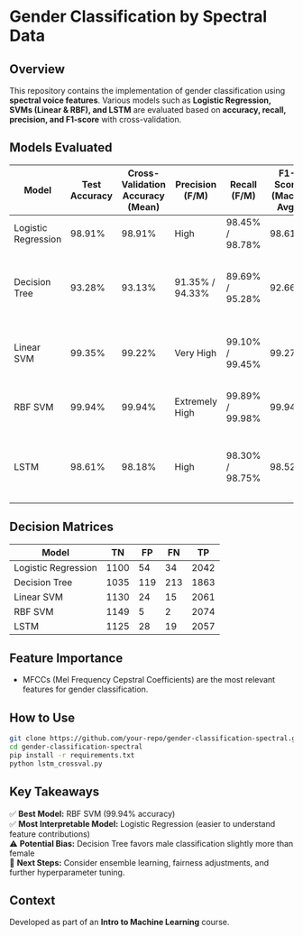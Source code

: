 # Gender Classification by Spectral Data

## Overview
This repository contains the implementation of gender classification using **spectral voice features**. Various models such as **Logistic Regression, SVMs (Linear & RBF), and LSTM** are evaluated based on **accuracy, recall, precision, and F1-score** with cross-validation.

## Models Evaluated
| Model              | Test Accuracy | Cross-Validation Accuracy (Mean) | Precision (F/M)         | Recall (F/M)         | F1-Score (Macro Avg) | Key Insights |
|--------------------|--------------|----------------------------------|-------------------------|----------------------|----------------------|--------------|
| Logistic Regression | 98.91%       | 98.91%                           | High                    | 98.45% / 98.78%      | 98.61%               | No overfitting, robust generalization |
| Decision Tree     | 93.28%       | 93.13%                           | 91.35% / 94.33%         | 89.69% / 95.28%      | 92.66%               | Better at classifying males, potential recall improvement for females |
| Linear SVM        | 99.35%       | 99.22%                           | Very High               | 99.10% / 99.45%      | 99.27%               | Strong performance, but slightly outperformed by RBF SVM |
| RBF SVM          | 99.94%       | 99.94%                           | Extremely High          | 99.89% / 99.98%      | 99.94%               | Best model overall, captures non-linear patterns |
| LSTM              | 98.61%       | 98.18%                           | High                    | 98.30% / 98.75%      | 98.52%               | Performs well, benefits from sequential dependencies, slightly lower than SVMs |

## Decision Matrices
| Model               | TN   | FP  | FN  | TP   |
|---------------------|------|-----|-----|------|
| Logistic Regression | 1100 | 54  | 34  | 2042 |
| Decision Tree      | 1035 | 119 | 213 | 1863 |
| Linear SVM         | 1130 | 24  | 15  | 2061 |
| RBF SVM           | 1149 | 5   | 2   | 2074 |
| LSTM               | 1125 | 28  | 19  | 2057 |

## Feature Importance
- MFCCs (Mel Frequency Cepstral Coefficients) are the most relevant features for gender classification.

## How to Use
```bash
git clone https://github.com/your-repo/gender-classification-spectral.git
cd gender-classification-spectral
pip install -r requirements.txt
python lstm_crossval.py
```

## Key Takeaways
✅ **Best Model:** RBF SVM (99.94% accuracy)  
✅ **Most Interpretable Model:** Logistic Regression (easier to understand feature contributions)  
⚠️ **Potential Bias:** Decision Tree favors male classification slightly more than female  
📌 **Next Steps:** Consider ensemble learning, fairness adjustments, and further hyperparameter tuning.

## Context
Developed as part of an **Intro to Machine Learning** course.
